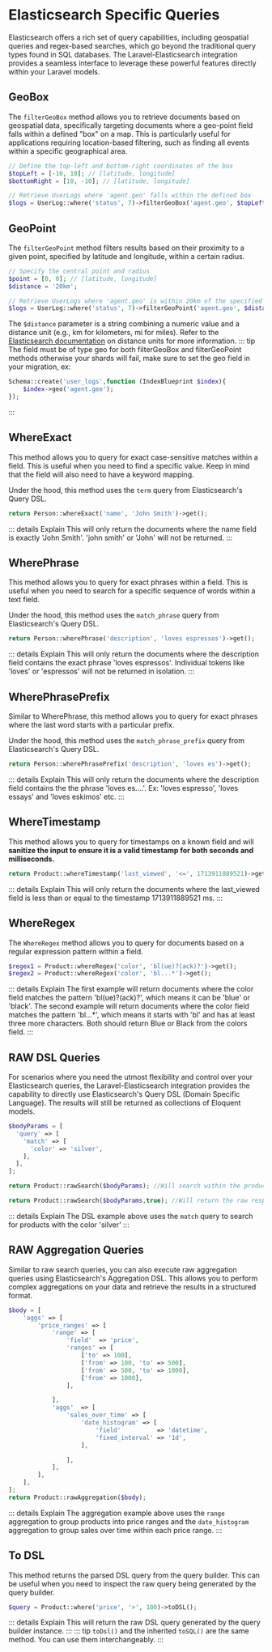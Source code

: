 # Elasticsearch Specific Queries
Elasticsearch offers a rich set of query capabilities, including geospatial queries and regex-based searches, which go beyond the traditional query types found in SQL databases. The Laravel-Elasticsearch integration provides a seamless interface to leverage these powerful features directly within your Laravel models.

## GeoBox
The `filterGeoBox` method allows you to retrieve documents based on geospatial data, specifically targeting documents where a geo-point field falls within a defined "box" on a map. This is particularly useful for applications requiring location-based filtering, such as finding all events within a specific geographical area.
```php
// Define the top-left and bottom-right coordinates of the box
$topLeft = [-10, 10]; // [latitude, longitude]
$bottomRight = [10, -10]; // [latitude, longitude]

// Retrieve UserLogs where 'agent.geo' falls within the defined box
$logs = UserLog::where('status', 7)->filterGeoBox('agent.geo', $topLeft, $bottomRight)->get();
```

## GeoPoint
The `filterGeoPoint` method filters results based on their proximity to a given point, specified by latitude and longitude, within a certain radius.
```php
// Specify the central point and radius
$point = [0, 0]; // [latitude, longitude]
$distance = '20km';

// Retrieve UserLogs where 'agent.geo' is within 20km of the specified point
$logs = UserLog::where('status', 7)->filterGeoPoint('agent.geo', $distance, $point)->get();
```
The `$distance` parameter is a string combining a numeric value and a distance unit (e.g., km for kilometers, mi for miles). Refer to the [Elasticsearch documentation](https://www.elastic.co/guide/en/elasticsearch/reference/current/api-conventions.html#distance-units) on distance units for more information.
::: tip The field must be of type geo for both filterGeoBox and filterGeoPoint methods otherwise your shards will fail, make sure to set the geo field in your migration, ex:
```php
Schema::create('user_logs',function (IndexBlueprint $index){
    $index->geo('agent.geo');
});
```
:::

## WhereExact
This method allows you to query for exact case-sensitive matches within a field. This is useful when you need to find a specific value. Keep in mind that the field will also need to have a keyword mapping.

Under the hood, this method uses the `term` query from Elasticsearch's Query DSL.

```php
return Person::whereExact('name', 'John Smith')->get();
```
::: details Explain
This will only return the documents where the name field is exactly 'John Smith'. 'john smith' or 'John' will not be returned.
:::

## WherePhrase
This method allows you to query for exact phrases within a field. This is useful when you need to search for a specific sequence of words within a text field.

Under the hood, this method uses the `match_phrase` query from Elasticsearch's Query DSL.

```php
return Person::wherePhrase('description', 'loves espressos')->get();
```
::: details Explain
This will only return the documents where the description field contains the exact phrase 'loves espressos'. Individual tokens like 'loves' or 'espressos' will not be returned in isolation.
:::

## WherePhrasePrefix
Similar to WherePhrase, this method allows you to query for exact phrases where the last word starts with a particular prefix.

Under the hood, this method uses the `match_phrase_prefix` query from Elasticsearch's Query DSL.

```php
return Person::wherePhrasePrefix('description', 'loves es')->get();
```
::: details Explain
This will only return the documents where the description field contains the the phrase 'loves es....'. Ex: 'loves espresso', 'loves essays' and 'loves eskimos' etc.
:::

## WhereTimestamp
This method allows you to query for timestamps on a known field and will **sanitize the input to ensure it is a valid timestamp for both seconds and milliseconds.**

```php
return Product::whereTimestamp('last_viewed', '<=', 1713911889521)->get();
```
::: details Explain
This will only return the documents where the last_viewed field is less than or equal to the timestamp 1713911889521 ms.
:::

## WhereRegex
The `WhereRegex` method allows you to query for documents based on a regular expression pattern within a field.

```php
$regex1 = Product::whereRegex('color', 'bl(ue)?(ack)?')->get();
$regex2 = Product::whereRegex('color', 'bl...*')->get();
```
::: details Explain
The first example will return documents where the color field matches the pattern 'bl(ue)?(ack)?', which means it can be 'blue' or 'black'. The second example will return documents where the color field matches the pattern 'bl...*', which means it starts with 'bl' and has at least three more characters. Both should return Blue or Black from the colors field.
:::

## RAW DSL Queries
For scenarios where you need the utmost flexibility and control over your Elasticsearch queries, the Laravel-Elasticsearch integration provides the capability to directly use Elasticsearch's Query DSL (Domain Specific Language). The results will still be returned as collections of Eloquent models.

```php
$bodyParams = [
  'query' => [
    'match' => [
      'color' => 'silver',
    ],
  ],
];

return Product::rawSearch($bodyParams); //Will search within the products index

return Product::rawSearch($bodyParams,true); //Will return the raw response from Elasticsearch
```
::: details Explain
The DSL example above uses the `match` query to search for products with the color 'silver'
:::

## RAW Aggregation Queries
Similar to raw search queries, you can also execute raw aggregation queries using Elasticsearch's Aggregation DSL. This allows you to perform complex aggregations on your data and retrieve the results in a structured format.

```php
$body = [
    'aggs' => [
        'price_ranges' => [
            'range' => [
                'field'  => 'price',
                'ranges' => [
                    ['to' => 100],
                    ['from' => 100, 'to' => 500],
                    ['from' => 500, 'to' => 1000],
                    ['from' => 1000],
                ],

            ],
            'aggs'  => [
                'sales_over_time' => [
                    'date_histogram' => [
                        'field'          => 'datetime',
                        'fixed_interval' => '1d',
                    ],

                ],
            ],
        ],
    ],
];
return Product::rawAggregation($body);
```
::: details Explain
The aggregation example above uses the `range` aggregation to group products into price ranges and the `date_histogram` aggregation to group sales over time within each price range.
:::

## To DSL
This method returns the parsed DSL query from the query builder. This can be useful when you need to inspect the raw query being generated by the query builder.
```php
$query = Product::where('price', '>', 100)->toDSL();
```
::: details Explain
This will return the raw DSL query generated by the query builder instance.
:::
::: tip `toDsl()` and the inherited `toSQL()` are the same method. You can use them interchangeably.
:::
